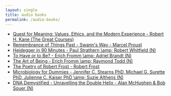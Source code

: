 ```yaml
---
layout: single
title: audio books
permalink: /audio-books/
---
```


<ul>
<li>
	<a href="https://www.audible.com/pd/B00DHHX8FW?source_code=ASSORAP0511160006&share_location=player_overflow">
	Quest for Meaning: Values, Ethics, and the Modern Experience - Robert H. Kane (The Great Courses)
	</a>
</li>
<li>
	<a href="https://www.audible.com/pd/B002V9ZH3S?source_code=ASSORAP0511160006&share_location=pdp">
	Remembrance of Things Past - Swann's Way - Marcel Proust
	</a>
</li>
<li>
	<a href="https://www.audible.com/pd/B002V8KYZK?source_code=ASSORAP0511160006&share_location=pdp">
	Heidegger in 90 Minutes - Paul Strathern \amp; Robert Whitfield (N)
	</a>
</li>
<li>
	<a href="https://www.audible.com/pd/B08966H5GK?source_code=ASSORAP0511160006&share_location=pdp">
	To Have or to Be?
	- Erich Fromm
	\amp; Adriel Brandt (N)
	</a>
</li>
<li>
	<a href="https://www.audible.com/pd/B002V8N9SO?source_code=ASSORAP0511160006&share_location=pdp">
	The Art of Being - Erich Fromm \amp; Raymond Todd (N)
	</a>
</li>
<li>
	<a href="https://www.audible.com/pd/B09WBVDBQM?source_code=ASSORAP0511160006&share_location=pdp">
	The Poetry of Robert Frost
	- Robert Frost
	</a>
</li>
<li>
	<a href="https://www.audible.com/pd/1515948862?source_code=ASSORAP0511160006&share_location=pdp">
	Microbiology for Dummies
	- Jennifer C. Stearns PhD, Michael G. Surette PhD, Julienne C. Kaiser PhD
	\amp; Suzie Althens (N)
	</a>
</li>
<li>
	<a href="https://www.audible.com/pd/1696601274?source_code=ASSORAP0511160006&share_location=pdp">
	DNA Demystified - Unravelling the Double Helix
	- Alan McHughen
	&amp; Bob Souer (N)
	</a>
</li>
</ul>
